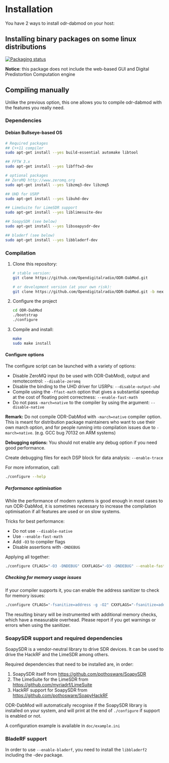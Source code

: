 # Installation

You have 2 ways to install odr-dabmod on your host:

## Installing binary packages on some linux distributions

[![Packaging status](https://repology.org/badge/vertical-allrepos/odr-dabmod.svg)](https://repology.org/project/odr-dabmod/versions)

**Notice**: this package does not include the web-based GUI and Digital Predistortion Computation engine

## Compiling manually

Unlike the previous option, this one allows you to compile odr-dabmod with the features you really need.

### Dependencies

#### Debian Bullseye-based OS

```sh
# Required packages
## C++11 compiler
sudo apt-get install --yes build-essential automake libtool

## FFTW 3.x
sudo apt-get install --yes libfftw3-dev

# optional packages
## ZeroMQ http://www.zeromq.org
sudo apt-get install --yes libzmq3-dev libzmq5

## UHD for USRP
sudo apt-get install --yes libuhd-dev

## LimeSuite for LimeSDR support
sudo apt-get install --yes liblimesuite-dev

## SoapySDR (see below)
sudo apt-get install --yes libsoapysdr-dev

## bladerf (see below)
sudo apt-get install --yes libbladerf-dev
```

### Compilation

1. Clone this repository:

   ```sh
   # stable version:
   git clone https://github.com/Opendigitalradio/ODR-DabMod.git

   # or development version (at your own risk):
   git clone https://github.com/Opendigitalradio/ODR-DabMod.git -b next
   ```

1. Configure the project

   ```sh
   cd ODR-DabMod
   ./bootstrap
   ./configure
   ```

1. Compile and install:

   ```sh
   make
   sudo make install
   ```

#### Configure options

The configure script can be launched with a variety of options:

- Disable ZeroMQ input (to be used with ODR-DabMod), output and remotecontrol: `--disable-zeromq`
- Disable the binding to the UHD driver for USRPs: `--disable-output-uhd`
- Compile using the `-ffast-math` option that gives a substantial speedup at the cost of floating point correctness:  `--enable-fast-math`
- Do not pass `-march=native` to the compiler by using the argument: `--disable-native`

**Remark:** Do not compile ODR-DabMod with `-march=native` compiler option. This is meant for distribution package maintainers who want to use their own march option, and for people running into compilation issues due to `-march=native`. (e.g. GCC bug 70132 on ARM systems)

**Debugging options:** You should not enable any debug option if you need good performance.

Create debugging files for each DSP block for data analysis: `--enable-trace`

For more information, call:

```sh
./configure --help
```

##### Performance optimisation

While the performance of modern systems is good enough in most cases to
run ODR-DabMod, it is sometimes necessary to increase the compilation
optimisation if all features are used or on slow systems.

Tricks for best performance:

- Do not use `--disable-native`
- Use `--enable-fast-math`
- Add `-O3` to compiler flags
- Disable assertions with `-DNDEBUG`

Applying all together:

```sh
./configure CFLAGS="-O3 -DNDEBUG" CXXFLAGS="-O3 -DNDEBUG" --enable-fast-math
```

##### Checking for memory usage issues

If your compiler supports it, you can enable the address sanitizer to check for memory
issues:

```sh
./configure CFLAGS="-fsanitize=address -g -O2" CXXFLAGS="-fsanitize=address -g -O2"
```

The resulting binary will be instrumented with additional memory checks, which have a
measurable overhead. Please report if you get warnings or errors when using the sanitizer.

### SoapySDR support and required dependencies

SoapySDR is a vendor-neutral library to drive SDR devices. It can be used to
drive the HackRF and the LimeSDR among others.

Required dependencies that need to be installed are, in order:

1. SoapySDR itself from <https://github.com/pothosware/SoapySDR>
1. The LimeSuite for the LimeSDR from <https://github.com/myriadrf/LimeSuite>
1. HackRF support for SoapySDR from <https://github.com/pothosware/SoapyHackRF>

ODR-DabMod will automatically recognise if the SoapySDR library is installed on
your system, and will print at the end of `./configure` if support is enabled or
not.

A configuration example is available in `doc/example.ini`

### BladeRF support

In order to use `--enable-bladerf`, you need to install the `libbladerf2` including the -dev package.
